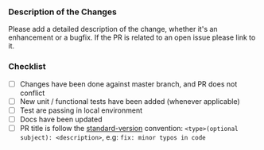 ### Description of the Changes

Please add a detailed description of the change, whether it's an enhancement or a bugfix.
If the PR is related to an open issue please link to it.

### Checklist

- [ ] Changes have been done against master branch, and PR does not conflict
- [ ] New unit / functional tests have been added (whenever applicable)
- [ ] Test are passing in local environment
- [ ] Docs have been updated
- [ ] PR title is follow the [standard-version](https://www.conventionalcommits.org/) convention: `<type>(optional subject): <description>`, e.g: `fix: minor typos in code`
